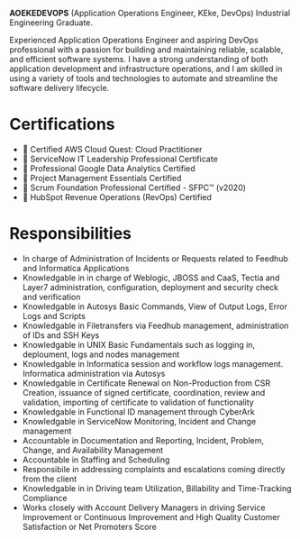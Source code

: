 **AOEKEDEVOPS** (Application Operations Engineer, KEke, DevOps) Industrial Engineering Graduate.

Experienced Application Operations Engineer and aspiring DevOps professional with a passion for building and maintaining reliable, scalable, and efficient software systems. I have a strong understanding of both application development and infrastructure operations, and I am skilled in using a variety of tools and technologies to automate and streamline the software delivery lifecycle.

# Certifications
- 💯 Certified AWS Cloud Quest: Cloud Practitioner
- 💯 ServiceNow IT Leadership Professional Certificate
- 💯 Professional Google Data Analytics Certified
- 💯 Project Management Essentials Certified
- 💯 Scrum Foundation Professional Certified - SFPC™ (v2020)
- 💯 HubSpot Revenue Operations (RevOps) Certified

# Responsibilities

- In charge of Administration of Incidents or Requests related to Feedhub and Informatica Applications
- Knowledgable in in charge of Weblogic, JBOSS and CaaS, Tectia and Layer7 administration, configuration, deployment and security check and verification
- Knowledgable in Autosys Basic Commands, View of Output Logs, Error Logs and Scripts
- Knowledgable in Filetransfers via Feedhub management, administration of IDs and SSH Keys
- Knowledgable in UNIX Basic Fundamentals such as logging in, deploument, logs and nodes management
- Knowledgable in Informatica session and workflow logs management. Informatica administration via Autosys
- Knowledgable in Certificate Renewal on Non-Production from CSR Creation, issuance of signed certificate, coordination, review and validation, importing of certificate to validation of functionality
- Knowledgable in Functional ID management through CyberArk
- Knowledgable in ServiceNow Monitoring, Incident and Change management
- Accountable in Documentation and Reporting, Incident, Problem, Change, and Availability Management
- Accountable in Staffing and Scheduling
- Responsibile in addressing complaints and escalations coming directly from the client
- Knowledgable in in Driving team Utilization, Billability and Time-Tracking Compliance
- Works closely with Account Delivery Managers in driving Service Improvement or Continuous Improvement and High Quality Customer Satisfaction or Net Promoters Score
